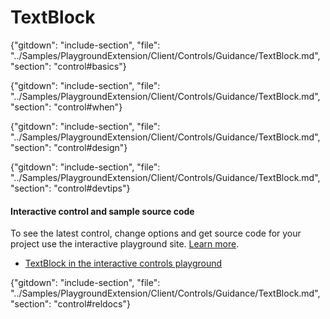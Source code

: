 ﻿# TextBlock

{"gitdown": "include-section", "file": "../Samples/PlaygroundExtension/Client/Controls/Guidance/TextBlock.md", "section": "control#basics"}

<!-- TODO get an IMAGE to embed here -->

<!-- TODO get an SAMPLE CODE to embed here -->

{"gitdown": "include-section", "file": "../Samples/PlaygroundExtension/Client/Controls/Guidance/TextBlock.md", "section": "control#when"}

{"gitdown": "include-section", "file": "../Samples/PlaygroundExtension/Client/Controls/Guidance/TextBlock.md", "section": "control#design"}

{"gitdown": "include-section", "file": "../Samples/PlaygroundExtension/Client/Controls/Guidance/TextBlock.md", "section": "control#devtips"}

#### Interactive control and sample source code
To see the latest control, change options and get source code for your project use the interactive playground site.  [Learn more](./top-extensions-controls-playground.md).

*  <a href="https://ms.portal.azure.com/?Microsoft_Azure_Playground=true#blade/Microsoft_Azure_Playground/ControlsIndexBlade/TextBlock_create_Playground" target="_blank">TextBlock in the interactive controls playground</a>

 


{"gitdown": "include-section", "file": "../Samples/PlaygroundExtension/Client/Controls/Guidance/TextBlock.md", "section": "control#reldocs"}
